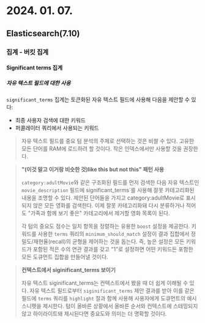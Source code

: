 # 2024. 01. 07.

## Elasticsearch(7.10)

### 집계 - 버킷 집계

#### Significant terms 집계

##### 자유 텍스트 필드에 대한 사용

`significant_terms` 집계는 토큰화된 자유 텍스트 필드에 사용해 다음을 제안할 수 있다:

* 최종 사용자 검색에 대한 키워드
* 퍼콜레이터 쿼리에서 사용되는 키워드

> 자유 텍스트 필드를 중요 텀 분석의 주체로 선택하는 것은 비쌀 수 있다. 고유한 모든 단어를 RAM에 로드하려 할 것이다. 작은 인덱스에서만 사용할 것을 권장한다.

> **"(이것 말고 이거랑 비슷한 것)like this but not this" 패턴 사용**
>
> `category:adultMovie`와 같은 구조화된 필드를 먼저 검색한 다음 자유 텍스트인 `movie_description` 필드에 significant_terms`를 사용해 잘못 카테고리화된 내용을 조명할 수 있다. 제안된 단어들을 가지고 category:adultMovie로 표시되지 않은 모든 영화를 검색한다. 이제 잘못 카테고리화돼 다시 분류하거나 적어도 "가족과 함께 보기 좋은" 카테고리에서 제거할 영화 목록이 된다.
>
> 각 텀의 중요도 점수는 일치 항목을 정렬하는 유용한 `boost` 설정을 제공한다. 키워드를 사용한 `terms` 쿼리의 `minimum_should_match` 설정이 결과 집합에서 정밀도/재현율(recall)의 균형을 제어하는 것을 돕는다. 즉, 높은 설정은 모든 키워드가 포함된 적은 수의 연관 결과를 갖고 "1"로 설정하면 어떤 키워드든 포함한 모든 도큐먼트 집합을 만들어낼 것이다.

> **컨텍스트에서 siginificant_terms 보이기**
>
> 자유 텍스트 siginificant_terms는 컨텍스트에서 봤을 때 더 쉽게 이해될 수 있다. 자유 텍스트 필드로부터 `siginificant_terms` 제안 결과를 받아 이를 같은 필드에 `terms` 쿼리를 `highlight` 절과 함께 사용해 사용자에게 도큐먼트의 예시 스니펫을 제시한다. 텀이 올바른 상황에서 올바른 순서와 컨텍스트에 스테밍되지 않고 하이라이트돼 제시된다면 중요도와 의미는 더 명확할 것이다.


